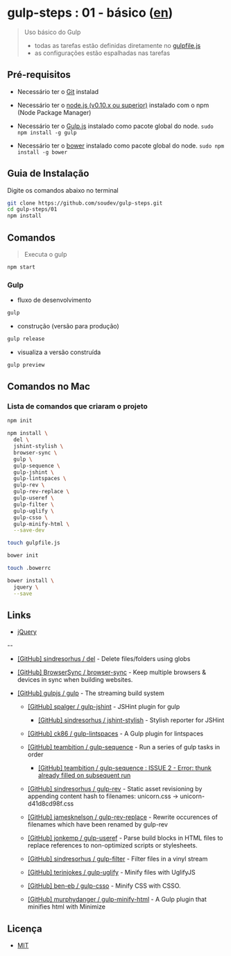 # gulp-steps : 01 - básico ([en](README.md))

> Uso básico do Gulp
> - todas as tarefas estão definidas diretamente no [gulpfile.js](gulpfile.js)
> - as configurações estão espalhadas nas tarefas


## Pré-requisitos

* Necessário ter o [Git](http://git-scm.com/) instalad

* Necessário ter o [node.js (v0.10.x ou superior)](http://nodejs.org/) instalado com o npm (Node Package Manager)

* Necessário ter o [Gulp.js](http://gulpjs.com/) instalado como pacote global do node. `sudo npm install -g gulp`

* Necessário ter o [bower](http://bower.io/) instalado como pacote global do node. `sudo npm install -g bower`


## Guia de Instalação

Digite os comandos abaixo no terminal

```bash
git clone https://github.com/soudev/gulp-steps.git
cd gulp-steps/01
npm install
```


## Comandos

> Executa o gulp

```bash
npm start
```

### Gulp

* fluxo de desenvolvimento

```bash
gulp
```

* construção (versão para produção)

```bash
gulp release
```

* visualiza a versão construída

```bash
gulp preview
```


## Comandos no Mac

### Lista de comandos que criaram o projeto

```bash
npm init

npm install \
  del \
  jshint-stylish \
  browser-sync \
  gulp \
  gulp-sequence \
  gulp-jshint \
  gulp-lintspaces \
  gulp-rev \
  gulp-rev-replace \
  gulp-useref \
  gulp-filter \
  gulp-uglify \
  gulp-csso \
  gulp-minify-html \
  --save-dev

touch gulpfile.js

bower init

touch .bowerrc

bower install \
  jquery \
  --save
```


## Links

* [jQuery](https://jquery.com/)

--

* [[GitHub] sindresorhus / del](https://github.com/sindresorhus/del) - Delete files/folders using globs

* [[GitHub] BrowserSync / browser-sync](https://github.com/browsersync/browser-sync) - Keep multiple browsers & devices in sync when building websites.

* [[GitHub] gulpjs / gulp](https://github.com/gulpjs/gulp) - The streaming build system

  * [[GitHub] spalger / gulp-jshint](https://github.com/spalger/gulp-jshint) - JSHint plugin for gulp

    * [[GitHub] sindresorhus / jshint-stylish](https://github.com/sindresorhus/jshint-stylish) - Stylish reporter for JSHint

  * [[GitHub] ck86 / gulp-lintspaces](https://github.com/ck86/gulp-lintspaces) - A Gulp plugin for lintspaces

  * [[GitHub] teambition / gulp-sequence](https://github.com/teambition/gulp-sequence) - Run a series of gulp tasks in order

    * [[GitHub] teambition / gulp-sequence : ISSUE 2 - Error: thunk already filled on subsequent run](https://github.com/teambition/gulp-sequence/issues/2)

  * [[GitHub] sindresorhus / gulp-rev](https://github.com/sindresorhus/gulp-rev) - Static asset revisioning by appending content hash to filenames: unicorn.css → unicorn-d41d8cd98f.css

  * [[GitHub] jamesknelson / gulp-rev-replace](https://github.com/jamesknelson/gulp-rev-replace) - Rewrite occurences of filenames which have been renamed by gulp-rev

  * [[GitHub] jonkemp / gulp-useref](https://github.com/jonkemp/gulp-useref) - Parse build blocks in HTML files to replace references to non-optimized scripts or stylesheets.

  * [[GitHub] sindresorhus / gulp-filter](https://github.com/sindresorhus/gulp-filter) - Filter files in a vinyl stream

  * [[GitHub] terinjokes / gulp-uglify](https://github.com/terinjokes/gulp-uglify) - Minify files with UglifyJS

  * [[GitHub] ben-eb / gulp-csso](https://github.com/ben-eb/gulp-csso) - Minify CSS with CSSO.

  * [[GitHub] murphydanger / gulp-minify-html](https://github.com/murphydanger/gulp-minify-html) - A Gulp plugin that minifies html with Minimize


## Licença

- [MIT](LICENSE)
